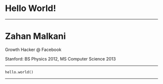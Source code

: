 <!-- background: #f39b12 -->
<!-- color: #fff -->
<!-- font: frutiger -->

# Hello World!

* * *

# Zahan Malkani

Growth Hacker @ Facebook

Stanford: BS Physics 2012, MS Computer Science 2013

* * *

<!-- font: monaco -->

    hello.world()

* * *
